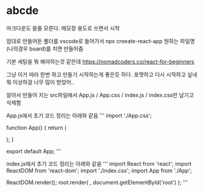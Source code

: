 # abcde

마크다운도 쓸줄 모른다. 메모장 용도로 쓰면서 시작

맘대로 만들어둔 폴더를 vscode로 들어가서 npx creeate-react-app 원하는 파일명(나의경우 board)를 치면 만들어줌

기본 세팅을 뭐 해야하는것 같은데 
https://nomadcoders.co/react-for-beginners

그냥 이거 따라 한번 하고 만들기 시작하는게 좋은듯 하다. 포맷하고 다시 시작하고 싶네 뭐 이상하걸 너무 많이 받았어..

알아서 만들어 지는 src파일에서 App.js / App.css / index.js / index.css만 남기고 삭제함


App.js에서 초기 코드 정리는 아래와 같음
'''
import './App.css';

function App() {
  return (
    <div className="App">
    </div>
  );
}

export default App;
'''


index.js에서 초기 코드 정리는 아래와 같음
'''
import React from 'react';
import ReactDOM from 'react-dom';
import './index.css';
import App from './App';

ReactDOM.render();
root.render(
    <App />,
  document.getElementById('root')
);
'''

